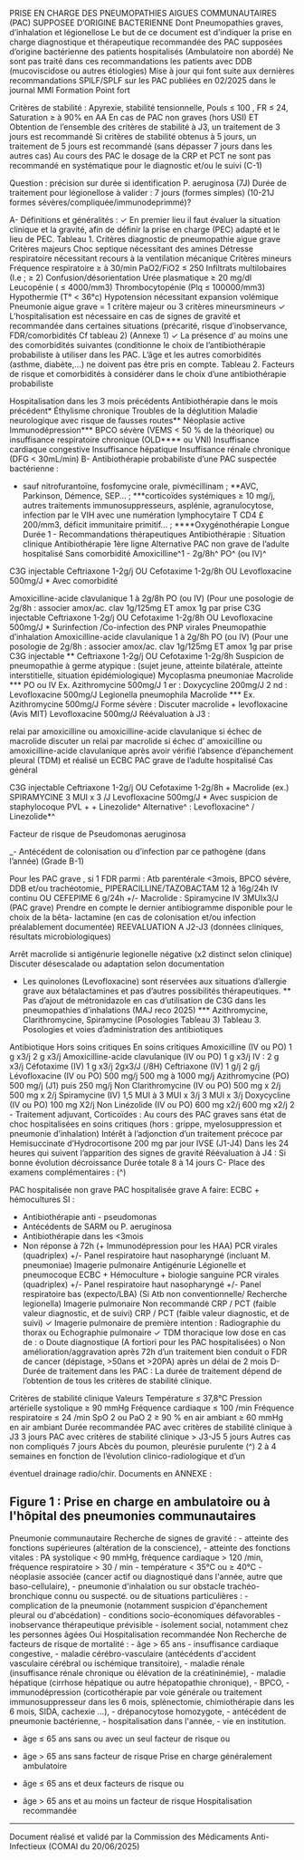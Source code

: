 PRISE EN CHARGE DES PNEUMOPATHIES AIGUES COMMUNAUTAIRES
(PAC) SUPPOSEE D’ORIGINE BACTERIENNE
Dont Pneumopathies graves, d’inhalation et légionellose
Le but de ce document est d’indiquer la prise en charge diagnostique et thérapeutique
recommandée des PAC supposées d’origine bactérienne des patients hospitalisés
(Ambulatoire non abordé)
Ne sont pas traité dans ces recommandations les patients avec DDB (mucoviscidose ou
autres étiologies)
Mise à jour qui font suite aux dernières recommandations SPILF/SPLF sur les PAC
publiées en 02/2025 dans le journal MMI Formation
Point fort

Critères de stabilité : Apyrexie, stabilité tensionnelle, Pouls ≤ 100 , FR ≤ 24,
Saturation ≥ à 90% en AA
En cas de PAC non graves (hors USI) ET Obtention de l’ensemble des critères de
stabilité à J3, un traitement de 3 jours est recommandé
Si critères de stabilité obtenus à 5 jours, un traitement de 5 jours est recommandé
(sans dépasser 7 jours dans les autres cas)
Au cours des PAC le dosage de la CRP et PCT ne sont pas recommandé en systématique
pour le diagnostic et/ou le suivi (C-1)

Question : précision sur durée si identification P. aeruginosa (7J)
Durée de traitement pour légionellose à valider : 7 jours (formes simples) (10-21J formes
sévères/compliquée/immunodeprimmé)?

A- Définitions et généralités :
✓ En premier lieu il faut évaluer la situation clinique et la gravité, afin de
définir la prise en charge (PEC) adapté et le lieu de PEC.
Tableau 1. Critères diagnostic de pneumopathie aigue grave
Critères majeurs Choc septique nécessitant des amines
Détresse respiratoire nécessitant recours à la ventilation
mécanique
Critères mineurs Fréquence respiratoire ≥ à 30/min
PaO2/FiO2 ≤ 250
Infiltrats multilobaires (I.e ; ≥ 2)
Confusion/désorientation
Urée plasmatique ≥ 20 mg/dl
Leucopénie ( ≤ 4000/mm3)
Thrombocytopénie (Plq ≤ 100000/mm3)
Hypothermie (T° < 36°c)
Hypotension nécessitant expansion volémique
Pneumonie aigue grave = 1 critère majeur ou 3 critères mineursmineurs
✓ L’hospitalisation est nécessaire en cas de signes de gravité et recommandée
dans certaines situations (précarité, risque d’inobservance, FDR/comorbidités
Cf tableau 2) (Annexe 1)
✓ La présence d’ au moins une des comorbidités suivantes (conditionne le
choix de l’antibiothérapie probabiliste à utiliser dans les PAC. L’âge et les
autres comorbidités (asthme, diabète,...) ne doivent pas être pris en compte.
Tableau 2. Facteurs de risque et comorbidités à considérer dans le choix d’une
antibiothérapie probabiliste

Hospitalisation dans les 3 mois précédents
Antibiothérapie dans le mois précédent*
Éthylisme chronique
Troubles de la déglutition
Maladie neurologique avec risque de fausses routes**
Néoplasie active
Immunodépression***
BPCO sévère (VEMS < 50 % de la théorique) ou insuffisance respiratoire chronique
(OLD**** ou VNI)
Insuffisance cardiaque congestive
Insuffisance hépatique
Insuffisance rénale chronique (DFG < 30mL/min)
B- Antibiothérapie probabiliste d’une PAC suspectée bactérienne :
* sauf nitrofurantoïne, fosfomycine orale, pivmécillinam ;
**AVC, Parkinson, Démence, SEP... ;
***corticoïdes systémiques ≥ 10 mg/j, autres traitements immunosuppresseurs, asplénie, agranulocytose,
infection par le VIH avec une numération lymphocytaire T CD4 £ 200/mm3, déficit immunitaire primitif...
; ****Oxygénothérapie Longue Durée
1 - Recommandations thérapeutiques Antibiothérapie :
Situation clinique Antibiothérapie 1ère ligne Alternative
PAC non grave de l’adulte hospitalisé
Sans comorbidité Amoxicilline^1 - 2g/8h^ PO^ (ou IV)^

C3G injectable
Ceftriaxone 1-2g/j
OU
Cefotaxime 1-2g/8h
OU Levofloxacine 500mg/J *
Avec comorbidité

Amoxicilline-acide clavulanique 1 à 2g/8h PO
(ou IV)
(Pour une posologie de 2g/8h : associer amox/ac.
clav 1g/125mg ET amox 1g par prise
C3G injectable
Ceftriaxone 1-2g/j
OU
Cefotaxime 1-2g/8h
OU Levofloxacine 500mg/J *
Surinfection /Co-infection
des PNP virales
Pneumopathie d’inhalation
Amoxicilline-acide clavulanique 1 à 2g/8h PO
(ou IV)
(Pour une posologie de 2g/8h : associer amox/ac.
clav 1g/125mg ET amox 1g par prise
C3G injectable **
Ceftriaxone 1-2g/j
OU
Cefotaxime 1-2g/8h
Suspicion de
pneumopathie à germe
atypique : (sujet jeune,
atteinte bilatérale, atteinte
interstitielle, situation
épidémiologique)
Mycoplasma pneumoniae
Macrolide *** PO ou IV
Ex. Azithromycine 500mg/J
1 er : Doxycycline 200mg/J
2 nd : Levofloxacine 500mg/J
Legionella pneumophila
Macrolide ***
Ex. Azithromycine 500mg/J
Forme sévère :
Discuter macrolide + levofloxacine (Avis MIT)
Levofloxacine 500mg/J
Réévaluation à J3 :

relai par amoxicilline ou amoxicilline-acide clavulanique si échec de macrolide
discuter un relai par macrolide si échec d’ amoxicilline ou amoxicilline-acide clavulanique après avoir vérifié l’absence d’épanchement
pleural (TDM) et réalisé un ECBC
PAC grave de l’adulte hospitalisé
Cas général

C3G injectable
Ceftriaxone 1-2g/j
OU
Cefotaxime 1-2g/8h
+
Macrolide (ex.)
SPIRAMYCINE 3 MUI x 3 /J
Levofloxacine 500mg/J *
Avec suspicion de
staphylocoque PVL + + Linezolide^ Alternative^ : Levofloxacine^ / Linezolide*^

Facteur de risque de
Pseudomonas aeruginosa

_- Antécédent de colonisation ou
d’infection par ce pathogène
(dans l’année) (Grade B-1)

Pour les PAC grave , si 1 FDR
parmi : Atb parentérale <3mois,
BPCO sévère, DDB et/ou
trachéotomie_
PIPERACILLINE/TAZOBACTAM
12 à 16g/24h IV continu
OU
CEFEPIME 6 g/24h
+/- Macrolide : Spiramycine IV 3MUIx3/J (PAC
grave)
Prendre en compte le dernier antibiogramme disponible pour le choix de la bêta-
lactamine (en cas de colonisation et/ou infection préalablement documentée)
REEVALUATION A J2-J3 (données cliniques, résultats microbiologiques)

Arrêt macrolide si antigénurie legionelle négative (x2 distinct selon clinique)
Discuter désescalade ou adaptation selon documentation
* Les quinolones (Levofloxacine) sont réservées aux situations d’allergie grave aux bétalactamines et pas d’autres possibilités
thérapeutiques.
** Pas d’ajout de métronidazole en cas d’utilisation de C3G dans les pneumopathies d’inhalations (MAJ reco 2025)
*** Azithromycine, Clarithromycine, Spiramycine (Posologies Tableau 3)
Tableau 3. Posologies et voies d’administration des antibiotiques

Antibiotique Hors soins critiques En soins critiques
Amoxicilline (IV ou PO) 1 g x3/j 2 g x3/j
Amoxicilline-acide clavulanique (IV ou PO) 1 g x3/j IV : 2 g x3/j
Céfotaxime (IV) 1 g x3/j 2gx3/J (/8H)
Ceftriaxone (IV) 1 g/j 2 g/j
Lévofloxacine (IV ou PO) 500 mg/j 500 mg à 1000 mg/j
Azithromycine (PO) 500 mg/j (J1) puis 250 mg/j Non
Clarithromycine (IV ou PO) 500 mg x 2/j 500 mg x 2/j
Spiramycine (IV) 1,5 MUI à 3 MUI x 3/j 3 MUI x 3/j
Doxycycline (IV ou PO) 100 mg X2/j Non
Linézolide (IV ou PO) 600 mg x2/j 600 mg x2/j
2 - Traitement adjuvant, Corticoïdes :
Au cours des PAC graves sans état de choc hospitalisées en soins critiques (hors : grippe, myelosuppression et pneumonie
d’inhalation)
Intérêt à l’adjonction d’un traitement précoce par Hemisuccinate d’Hydrocortisone 200 mg par jour IVSE (J1-J4)
Dans les 24 heures qui suivent l’apparition des signes de gravité
Réévaluation à J4 : Si bonne évolution décroissance
Durée totale 8 à 14 jours
C- Place des examens complémentaires :
(^)

PAC hospitalisée
non grave
PAC hospitalisée grave
A faire: ECBC + hémocultures SI :
- Antibiothérapie anti -
pseudomonas
- Antécédents de SARM ou P.
aeruginosa
- Antibiothérapie dans les <3mois
- Non réponse à 72h (+
Immunodépression pour les HAA)
PCR virales (quadriplex)
+/- Panel respiratoire haut
nasopharyngé (incluant M.
pneumoniae)
Imagerie pulmonaire
Antigénurie Légionelle et pneumocoque
ECBC + Hémoculture + biologie sanguine
PCR virales (quadriplex)
+/- Panel respiratoire haut nasopharyngé
+/- Panel respiratoire bas (expecto/LBA) (Si Atb non conventionnelle/
Recherche legionella)
Imagerie pulmonaire
Non
recommandé
CRP / PCT (faible valeur diagnostic, et
de suivi)
CRP / PCT (faible valeur diagnostic, et de suivi)
✓ Imagerie pulmonaire de première intention : Radiographie du thorax ou Echographie pulmonaire
✓ TDM thoracique low dose en cas de :
o Doute diagnostique (A fortiori pour les PAC hospitalisées)
o Non amélioration/aggravation après 72h d’un traitement bien conduit
o FDR de cancer (dépistage, >50ans et >20PA) après un délai de 2 mois
D- Durée de traitement dans les PAC :
La durée de traitement dépend de l’obtention de tous les critères de stabilité clinique.

Critères de stabilité clinique Valeurs
Température ≤ 37,8°C
Pression artérielle systolique ≥ 90 mmHg
Fréquence cardiaque ≤ 100 /min
Fréquence respiratoire ≤ 24 /min
SpO 2
ou PaO 2
≥ 90 % en air ambiant
≥ 60 mmHg en air ambiant
Durée recommandée
PAC avec critères de stabilité clinique à J3 3 jours
PAC avec critères de stabilité clinique > J3-J5 5 jours
Autres cas non compliqués 7 jours
Abcès du poumon, pleurésie purulente (^) 2 à 4 semaines en fonction de l’évolution clinico-radiologique et d’un

éventuel drainage radio/chir.
Documents en ANNEXE :

Figure 1 : Prise en charge en ambulatoire ou à l'hôpital des pneumonies communautaires
-------
Pneumonie communautaire
    Recherche de signes de gravité :
    - atteinte des fonctions supérieures (altération de la conscience),
    - atteinte des fonctions vitales :
    PA systolique < 90 mmHg, fréquence cardiaque > 120 /min, fréquence respiratoire > 30 / min
    - température < 35°C ou ≥ 40°C
    - néoplasie associée (cancer actif ou diagnostiqué dans l'année, autre que baso-cellulaire),
    - pneumonie d'inhalation ou sur obstacle trachéo-bronchique connu ou suspecté.
    ou de situations particulières :
    - complication de la pneumonie (notamment suspicion d'épanchement pleural ou
    d'abcédation)
    - conditions socio-économiques défavorables
    - inobservance thérapeutique prévisible
    - isolement social, notamment chez les personnes âgées
Oui
Hospitalisation recommandée
Non
Recherche de facteurs de risque de mortalité :
    - âge > 65 ans
    - insuffisance cardiaque congestive,
    - maladie cérébro-vasculaire (antécédents d'accident vasculaire cérébral ou ischémique transitoire),
    - maladie rénale (insuffisance rénale chronique ou élévation de la créatininémie),
    - maladie hépatique (cirrhose hépatique ou autre hépatopathie chronique),
    - BPCO,
    - immunodépression (corticothérapie par voie générale ou traitement immunosuppresseur dans les 6 mois, splénectomie, chimiothérapie dans les 6 mois, SIDA, cachexie ...),
    - drépanocytose homozygote,
    - antécédent de pneumonie bactérienne,
    - hospitalisation dans l'année,
    - vie en institution.
- âge ≤ 65 ans sans ou avec un seul facteur de risque
ou
- âge > 65 ans sans facteur de risque
Prise en charge généralement ambulatoire

- âge ≤ 65 ans et deux facteurs de risque
ou
- âge > 65 ans et au moins un facteur de risque
Hospitalisation recommandée
-------

Document réalisé et validé par la Commission des Médicaments Anti-Infectieux (COMAI du 20/06/2025)  